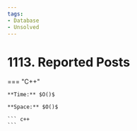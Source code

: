 ```yaml
---
tags:
- Database
- Unsolved
---
```



# 1113. Reported Posts

=== "C++"

    **Time:** $O()$

    **Space:** $O()$

    ``` c++
    ```